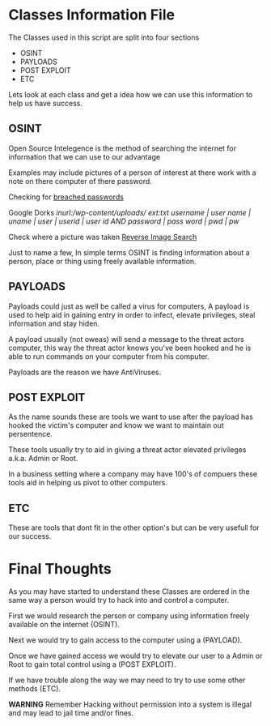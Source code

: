# Classes Information File

The Classes used in this script are split into four sections 

- OSINT
- PAYLOADS
- POST EXPLOIT
- ETC

Lets look at each class and get a idea how we can use this information to help us have success.

## OSINT

Open Source Intelegence is the method of searching the internet for information that we can use to our advantage

Examples may include pictures of a person of interest at there work with a note on there computer of there password.

Checking for [breached passwords](https://haveibeenpwned.com)

Google Dorks *inurl:/wp-content/uploads/ ext:txt username | user name | uname | user | userid | user id AND password | pass word | pwd | pw* 

Check where a picture was taken [Reverse Image Search](https://www.reverseimagesearch.com/)

Just to name a few, In simple terms OSINT is finding information about a person, place or thing using freely available information.

## PAYLOADS

Payloads could just as well be called a virus for computers, A payload is used to help aid in gaining entry in order to infect, elevate privileges, steal information and stay hiden.

A payload usually (not oweas) will send a message to the threat actors computer, this way the threat actor knows you've been hooked and he is able to run commands on your computer from his computer.

Payloads are the reason we have AntiViruses.

## POST EXPLOIT

As the name sounds these are tools we want to use after the payload has hooked the victim's computer and know we want to maintain out persentence.

These tools usually try to aid in giving a threat actor elevated privileges a.k.a. Admin or Root.

In a business setting where a company may have 100's of compuers these tools aid in helping us pivot to other computers.

## ETC

These are tools that dont fit in the other option's but can be very usefull for our success.

# Final Thoughts

As you may have started to understand these Classes are ordered in the same way a person would try to hack into and control a computer.

First we would research the person or company using information freely available on the internet (OSINT).

Next we would try to gain access to the computer using a (PAYLOAD).

Once we have gained access we would try to elevate our user to a Admin or Root to gain total control using a (POST EXPLOIT).

If we have trouble along the way we may need to try to use some other methods (ETC).

**WARNING** Remember Hacking without permission into a system is illegal and may lead to jail time and/or fines.
